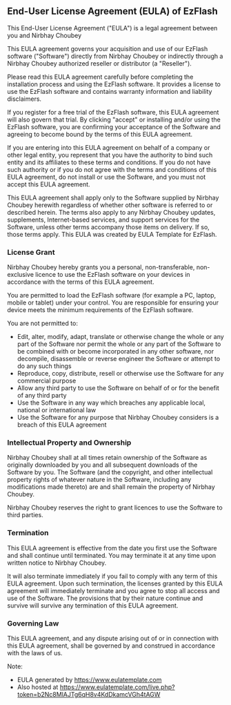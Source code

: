 ## End-User License Agreement (EULA) of EzFlash
This End-User License Agreement ("EULA") is a legal agreement between you and Nirbhay Choubey

This EULA agreement governs your acquisition and use of our EzFlash software ("Software") directly from Nirbhay Choubey or indirectly through a Nirbhay Choubey authorized reseller or distributor (a "Reseller").

Please read this EULA agreement carefully before completing the installation process and using the EzFlash software. It provides a license to use the EzFlash software and contains warranty information and liability disclaimers.

If you register for a free trial of the EzFlash software, this EULA agreement will also govern that trial. By clicking "accept" or installing and/or using the EzFlash software, you are confirming your acceptance of the Software and agreeing to become bound by the terms of this EULA agreement.

If you are entering into this EULA agreement on behalf of a company or other legal entity, you represent that you have the authority to bind such entity and its affiliates to these terms and conditions. If you do not have such authority or if you do not agree with the terms and conditions of this EULA agreement, do not install or use the Software, and you must not accept this EULA agreement.

This EULA agreement shall apply only to the Software supplied by Nirbhay Choubey herewith regardless of whether other software is referred to or described herein. The terms also apply to any Nirbhay Choubey updates, supplements, Internet-based services, and support services for the Software, unless other terms accompany those items on delivery. If so, those terms apply. This EULA was created by EULA Template for EzFlash.

### License Grant
Nirbhay Choubey hereby grants you a personal, non-transferable, non-exclusive licence to use the EzFlash software on your devices in accordance with the terms of this EULA agreement.

You are permitted to load the EzFlash software (for example a PC, laptop, mobile or tablet) under your control. You are responsible for ensuring your device meets the minimum requirements of the EzFlash software.

You are not permitted to:

* Edit, alter, modify, adapt, translate or otherwise change the whole or any part of the Software nor permit the whole or any part of the Software to be combined with or become incorporated in any other software, nor decompile, disassemble or reverse engineer the Software or attempt to do any such things
* Reproduce, copy, distribute, resell or otherwise use the Software for any commercial purpose
* Allow any third party to use the Software on behalf of or for the benefit of any third party
* Use the Software in any way which breaches any applicable local, national or international law
* Use the Software for any purpose that Nirbhay Choubey considers is a breach of this EULA agreement

### Intellectual Property and Ownership
Nirbhay Choubey shall at all times retain ownership of the Software as originally downloaded by you and all subsequent downloads of the Software by you. The Software (and the copyright, and other intellectual property rights of whatever nature in the Software, including any modifications made thereto) are and shall remain the property of Nirbhay Choubey.

Nirbhay Choubey reserves the right to grant licences to use the Software to third parties.

### Termination
This EULA agreement is effective from the date you first use the Software and shall continue until terminated. You may terminate it at any time upon written notice to Nirbhay Choubey.

It will also terminate immediately if you fail to comply with any term of this EULA agreement. Upon such termination, the licenses granted by this EULA agreement will immediately terminate and you agree to stop all access and use of the Software. The provisions that by their nature continue and survive will survive any termination of this EULA agreement.

### Governing Law
This EULA agreement, and any dispute arising out of or in connection with this EULA agreement, shall be governed by and construed in accordance with the laws of us.

Note:
* EULA generated by https://www.eulatemplate.com
* Also hosted at https://www.eulatemplate.com/live.php?token=b2Nc8MlAJTg6qH8v4KdDkamcVGh4tAGW
